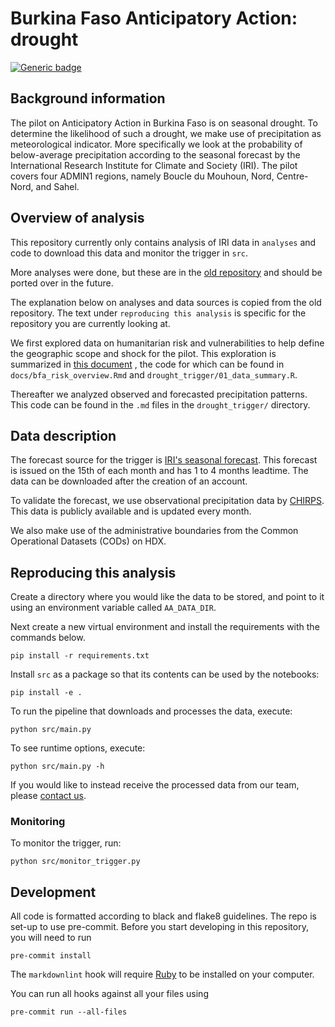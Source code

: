 # Burkina Faso Anticipatory Action: drought

[![Generic badge](https://img.shields.io/badge/STATUS-ENDORSED-%231EBFB3)](https://shields.io/)

## Background information

The pilot on Anticipatory Action in Burkina Faso is on seasonal drought.
To determine the likelihood of such a drought, we make use of precipitation
as meteorological indicator.
More specifically we look at the probability of below-average precipitation
according to the seasonal forecast
by the International Research Institute for Climate and Society (IRI).
The pilot covers four ADMIN1 regions,
namely Boucle du Mouhoun, Nord, Centre-Nord, and Sahel.

## Overview of analysis

This repository currently only contains analysis of IRI data in `analyses` and code
to download this data and monitor the trigger in `src`.

More analyses were done, but these are in the [old repository](https://github.com/OCHA-DAP/pa-anticipatory-action/tree/develop/analyses/bfa)
and should be ported over in the future.

The explanation below on analyses and data sources is copied from the old
repository. The text under `reproducing this analysis` is specific for the repository
you are currently looking at.

We first explored data on humanitarian risk and vulnerabilities to help define
the geographic scope and shock for the pilot.
This exploration is summarized in
[this document](https://ocha-dap.github.io/pa-anticipatory-action/analyses/bfa/notebooks/bfa_risk_overview.html)
, the code for which can be found in  `docs/bfa_risk_overview.Rmd`
and `drought_trigger/01_data_summary.R`.

Thereafter we analyzed observed and forecasted precipitation patterns.
This code can be found in the `.md` files in the `drought_trigger/` directory.

## Data description

The forecast source for the trigger is
[IRI's seasonal forecast](https://iridl.ldeo.columbia.edu/maproom/Global/Forecasts/NMME_Seasonal_Forecasts/Precipitation_ELR.html).
This forecast is issued on the 15th of each month and has 1 to 4 months
leadtime.
The data can be downloaded after the creation of an account.

To validate the forecast, we use observational precipitation data by
[CHIRPS](https://www.chc.ucsb.edu/data/chirps).
This data is publicly available and is updated every month.

We also make use of the administrative boundaries from the
Common Operational Datasets (CODs) on HDX.

## Reproducing this analysis

Create a directory where you would like the data to be stored,
and point to it using an environment variable called
`AA_DATA_DIR`.

Next create a new virtual environment and install the requirements with the
commands below.

```shell
pip install -r requirements.txt
```

Install `src` as a package so that its contents can be used by the notebooks:

```shell
pip install -e .
```

To run the pipeline that downloads and processes the data, execute:

```shell
python src/main.py
```

To see runtime options, execute:

```shell
python src/main.py -h
```

If you would like to instead receive the processed data from our team, please
[contact us](mailto:centrehumdata@un.org).

### Monitoring

To monitor the trigger, run:

```shell
python src/monitor_trigger.py
```

## Development

All code is formatted according to black and flake8 guidelines.
The repo is set-up to use pre-commit.
Before you start developing in this repository, you will need to run

```shell
pre-commit install
```

The `markdownlint` hook will require
[Ruby](https://www.ruby-lang.org/en/documentation/installation/)
to be installed on your computer.

You can run all hooks against all your files using

```shell
pre-commit run --all-files
```
